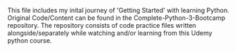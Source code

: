 This file includes my inital journey of 'Getting Started' with learning Python.
Original Code/Content can be found in the Complete-Python-3-Bootcamp repository.
The repository consists of code practice files written alongside/separately while watching and/or learning from this Udemy python course.
